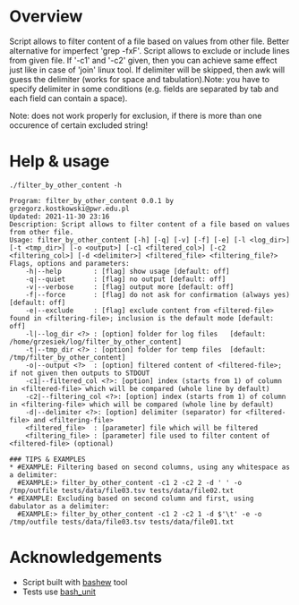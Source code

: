 # Overview
Script allows to filter content of a file based on values from other file.
Better alternative for imperfect 'grep -fxF'. Script allows to exclude or include
lines from given file. If '-c1' and '-c2' given, then you can achieve same effect
just like in case of 'join' linux tool. If delimiter will be skipped, then awk
will guess the delimiter (works for space and tabulation).Note: you have to specify
delimiter in some conditions (e.g. fields are separated by tab and each field can
contain a space).

Note: does not work properly for exclusion, if there is more than one occurence
of certain excluded string!

# Help & usage
```
./filter_by_other_content -h
```

```
Program: filter_by_other_content 0.0.1 by grzegorz.kostkowski@pwr.edu.pl
Updated: 2021-11-30 23:16
Description: Script allows to filter content of a file based on values from other file.
Usage: filter_by_other_content [-h] [-q] [-v] [-f] [-e] [-l <log_dir>] [-t <tmp_dir>] [-o <output>] [-c1 <filtered_col>] [-c2 <filtering_col>] [-d <delimiter>] <filtered_file> <filtering_file?>
Flags, options and parameters:
    -h|--help        : [flag] show usage [default: off]
    -q|--quiet       : [flag] no output [default: off]
    -v|--verbose     : [flag] output more [default: off]
    -f|--force       : [flag] do not ask for confirmation (always yes) [default: off]
    -e|--exclude     : [flag] exclude content from <filtered-file> found in <filtering-file>; inclusion is the default mode [default: off]
    -l|--log_dir <?> : [option] folder for log files   [default: /home/grzesiek/log/filter_by_other_content]
    -t|--tmp_dir <?> : [option] folder for temp files  [default: /tmp/filter_by_other_content]
    -o|--output <?>  : [option] filtered content of <filtered-file>; if not given then outputs to STDOUT
    -c1|--filtered_col <?>: [option] index (starts from 1) of column in <filtered-file> which will be compared (whole line by default)
    -c2|--filtering_col <?>: [option] index (starts from 1) of column in <filtering-file> which will be compared (whole line by default)
    -d|--delimiter <?>: [option] delimiter (separator) for <filtered-file> and <filtering-file>
    <filtered_file>  : [parameter] file which will be filtered
    <filtering_file> : [parameter] file used to filter content of <filtered-file> (optional)

### TIPS & EXAMPLES
* #EXAMPLE: Filtering based on second columns, using any whitespace as a delimiter:
  #EXAMPLE:> filter_by_other_content -c1 2 -c2 2 -d ' ' -o /tmp/outfile tests/data/file03.tsv tests/data/file02.txt
* #EXAMPLE: Excluding based on second column and first, using dabulator as a delimiter:
  #EXAMPLE:> filter_by_other_content -c1 2 -c2 1 -d $'\t' -e -o /tmp/outfile tests/data/file03.tsv tests/data/file01.txt
```

# Acknowledgements
- Script built with [bashew](https://github.com/pforret/bashew) tool
- Tests use [bash_unit](https://github.com/pgrange/bash_unit)
